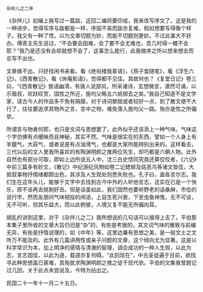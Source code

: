     杂拌儿之二序 

   《杂拌儿》初编上我写过一篇跋，这回二编将要印成，我来改写序文了。这是我的一种进步，觉得写序与跋都是一样，序固不易而跋亦复难，假如想要写得像个样子。我又有一种了悟，以为文章切题为妙，而能不切题则更妙。不过此事大不好办。傅青主先生说过，“不会要会固难，会了要不会尤难也，吾几时得一概不会耶？”我乃是还没有会却就想不会了，这事怎么能行，此我做序之所以想来想去而总写不出也。

   文章做不出，只好找闲书来看。看《绝俗楼我辈语》，《燕子龛随笔》，看《浮生六记》，《西青散记》，看《休庵影语》，觉得都不见佳。其故何也？《复堂日记》卷三曰，“《西青散记》致语幽清，有唐人说部风，所采诸诗，玄想微言，潇然可诵，以示眉叔，欢跃叹赏，固性之所近，施均父略五六纸掷去之矣。”我自己知道不是文学家，读古今人的作品多不免有隔膜，对于诗词歌赋或者较好一点，到了散文便不大行了，往往要追求其物外之言，言中之物，难免落入施均父一路。殆亦是性之所偏欤。

   所谓言与物者何耶，也只是文词与思想罢了，此外似乎还该添上一种气味。气味这个字仿佛有点暧昧而且神秘，其实不然。气味是很实在的东西，譬如一个人身上有羊膻气，大蒜气，或者说是有点油滑气，也都是大家所能辨别出来的。这样看去，三代以后的文人里我所喜欢的有陶渊明颜之推两位先生，却巧都是六朝人物。此外自然也有部分可取，即如上边所说五人中，沈三白史悟冈究竟还算佼佼者，《六记》中前三篇多有妙文，《散记》中纪游纪风物如卷二记蟋蟀及姑恶鸟等诸文皆佳，大抵叙事物抒情绪都颇出色，其涉及人生观处则悉失败也。孔子曰，盍各言尔志。我们生在这年头儿，能够于文字中去找到古今中外的人听他言志，这实在已是一个快乐，原不该再去挑剔好丑。但是话虽如此，我们固然也要听野老的话桑麻，市侩的说行市，然而友朋间气味相投的闲话，上自生死兴衰，下至虫鱼神鬼，无不可谈，无不可听，则其乐益大，而以此例彼，人境又复不能无所偏向耳。

   胡乱的讲到这里，对于《杂拌儿之二》我所想说的几句话可以接得上去了。平伯那本集子里所收的文章大旨仍旧是“杂”的，有些是考据的，其文词气味的雅致与前编无异，有些是抒情说理的，如《中年》等，这里边兼有思想之美，是一般文士之文所万不能及的。此外有几篇讲两性或亲子问题的文章，这个倾向尤为显著。这是以科学常识为本，加上明净的感情与清澈的智理，调合成功的一种人生观，以此为志，言志固佳，以此为道，载道亦复何碍。“此刻现在”，中古圣徒遍于目前，欲找寻此种思想盖已甚难，其殆犹求陶渊明颜之推之徒于现代欤。平伯的文集我曾题记过几回，关于此点未尝说及，今特为拈出之。

   民国二十一年十一月二十五日。

